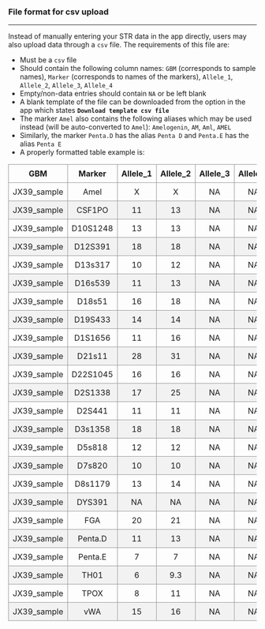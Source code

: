 ### File format for csv upload
___

Instead of manually entering your STR data in the app directly, users may also upload data through a `csv` file. The requirements of this file are:

* Must be a `csv` file
* Should contain the following column names: `GBM` (corresponds to sample names), `Marker` (corresponds to names of the markers), `Allele_1`, `Allele_2`, `Allele_3`, `Allele_4`
* Empty/non-data entries should contain `NA` or be left blank
* A blank template of the file can be downloaded from the option in the app which states __`Download template csv file`__
* The marker `Amel` also contains the following aliases which may be used instead (will be auto-converted to `Amel`): `Amelogenin`, `AM`, `Aml`, `AMEL`
* Similarly, the marker `Penta.D` has the alias `Penta D` and `Penta.E` has the alias `Penta E`
* A properly formatted table example is:


<style>
.basic-styling td,
.basic-styling th {
  border: 1px solid #999;
  padding: 0.5rem;
  text-align: center;
}
.basic-styling tr:nth-child(even) {
  background-color: #f2f2f2;
}
</style>

<div class="ox-hugo-table basic-styling">
<div></div>
<div class="table-caption">
  <span class="table-number"></span>
</div>

|GBM|Marker|Allele_1|Allele_2|Allele_3|Allele_4|
|---|---|---|---|---|---|
|JX39_sample|Amel|X|X|NA|NA|
|JX39_sample|CSF1PO|11|13|NA|NA|
|JX39_sample|D10S1248|13|13|NA|NA|
|JX39_sample|D12S391|18|18|NA|NA|
|JX39_sample|D13s317|10|12|NA|NA|
|JX39_sample|D16s539|11|13|NA|NA|
|JX39_sample|D18s51|16|18|NA|NA|
|JX39_sample|D19S433|14|14|NA|NA|
|JX39_sample|D1S1656|11|16|NA|NA|
|JX39_sample|D21s11|28|31|NA|NA|
|JX39_sample|D22S1045|16|16|NA|NA|
|JX39_sample|D2S1338|17|25|NA|NA|
|JX39_sample|D2S441|11|11|NA|NA|
|JX39_sample|D3s1358|18|18|NA|NA|
|JX39_sample|D5s818|12|12|NA|NA|
|JX39_sample|D7s820|10|10|NA|NA|
|JX39_sample|D8s1179|13|14|NA|NA|
|JX39_sample|DYS391|NA|NA|NA|NA|
|JX39_sample|FGA|20|21|NA|NA|
|JX39_sample|Penta.D|11|13|NA|NA|
|JX39_sample|Penta.E|7|7|NA|NA|
|JX39_sample|TH01|6|9.3|NA|NA|
|JX39_sample|TPOX|8|11|NA|NA|
|JX39_sample|vWA|15|16|NA|NA|

</div>
